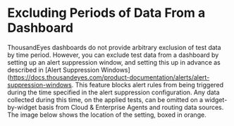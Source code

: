 # Excluding Periods of Data From a Dashboard

ThousandEyes dashboards do not provide arbitrary exclusion of test data by time period. However, you can exclude test data from a dashboard by setting up an alert suppression window, and setting this up in advance as described in \[Alert Suppression Windows]\(https://docs.thousandeyes.com/product-documentation/alerts/alert-suppression-windows. This feature blocks alert rules from being triggered during the time specified in the alert suppression configuration. Any data collected during this time, on the applied tests, can be omitted on a widget-by-widget basis from Cloud & Enterprise Agents and routing data sources. The image below shows the location of the setting, boxed in orange.
